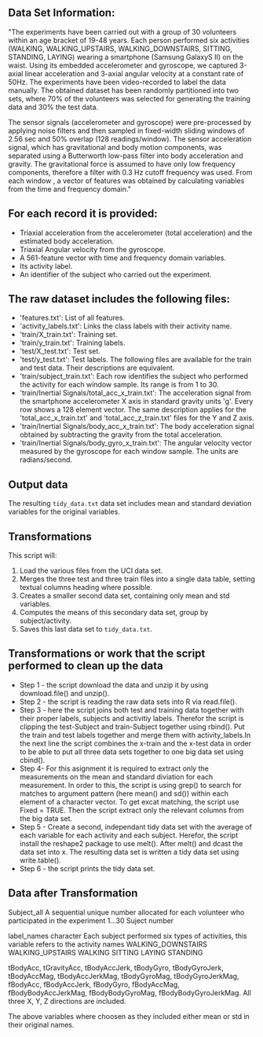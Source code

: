 ## Data Set Information:
"The experiments have been carried out with a group of 30 volunteers within an age bracket of 19-48 years. Each person performed
six activities (WALKING, WALKING_UPSTAIRS, WALKING_DOWNSTAIRS, SITTING, STANDING, LAYING) wearing a smartphone (Samsung GalaxyS II) 
on the waist. Using its embedded accelerometer and gyroscope, we captured 3-axial linear acceleration and 3-axial angular velocity 
at a constant rate of 50Hz. The experiments have been video-recorded to label the data manually. The obtained dataset has been 
randomly partitioned into two sets, where 70% of the volunteers was selected for generating the training data and 30% the test data.

The sensor signals (accelerometer and gyroscope) were pre-processed by applying noise filters and then sampled in fixed-width 
sliding windows of 2.56 sec and 50% overlap (128 readings/window). The sensor acceleration signal, which has gravitational and 
body motion components, was separated using a Butterworth low-pass filter into body acceleration and gravity. The gravitational 
force is assumed to have only low frequency components, therefore a filter with 0.3 Hz cutoff frequency was used. From each window
, a vector of features was obtained by calculating variables from the time and frequency domain."

## For each record it is provided:
* Triaxial acceleration from the accelerometer (total acceleration) and the estimated body acceleration.
* Triaxial Angular velocity from the gyroscope.
* A 561-feature vector with time and frequency domain variables.
* Its activity label.
* An identifier of the subject who carried out the experiment.

## The raw dataset includes the following files:

* 'features.txt': List of all features.
* 'activity_labels.txt': Links the class labels with their activity name.
* 'train/X_train.txt': Training set.
* 'train/y_train.txt': Training labels.
* 'test/X_test.txt': Test set.
* 'test/y_test.txt': Test labels.
The following files are available for the train and test data. Their descriptions are equivalent.
* 'train/subject_train.txt': Each row identifies the subject who performed the activity for each window sample. Its range is from 1 to 30. 
* 'train/Inertial Signals/total_acc_x_train.txt': The acceleration signal from the smartphone accelerometer X axis in standard gravity units 'g'. Every row shows a 128 element vector. The same description applies for the 'total_acc_x_train.txt' and 'total_acc_z_train.txt' files for the Y and Z axis. 
* 'train/Inertial Signals/body_acc_x_train.txt': The body acceleration signal obtained by subtracting the gravity from the total acceleration.
* 'train/Inertial Signals/body_gyro_x_train.txt': The angular velocity vector measured by the gyroscope for each window sample. The units are radians/second.


## Output data
The resulting `tidy_data.txt` data set includes mean and standard deviation variables for the original variables.



## Transformations

This script will:

1. Load the various files from the UCI data set.
2. Merges the three test and three train files into a single data table, setting textual columns heading where possible.
3. Creates a smaller second data set, containing only mean and std variables.
4. Computes the means of this secondary data set, group by subject/activity.
5. Saves this last data set to `tidy_data.txt`.


## Transformations or work that the script performed to clean up the data

* Step 1 - the script download the data and unzip it by using download.file() and unzip().
* Step 2 - the script is reading the raw data sets into R via read.file().
* Step 3 - here the script joins both test and training data together with their proper labels, subjects and activitiy labels. Therefor the script is clipping the test-Subject and train-Subject together using rbind(). Put the train and test labels together and merge them with activity_labels.In the next line the script combines the x-train and the x-test data in order to be able to put all three data sets together to one big data set using cbind().
* Step 4- For this asignment it is required to extract only the measurements on the mean and standard diviation for each measurement. In order to this, the script is using grep() to search for matches to argument pattern (here mean() and sd()) within each element of a character vector. To get excat matching, the script use Fixed = TRUE. Then the script extract only the relevant columns from the big data set. 
* Step 5 - Create a second, independant tidy data set with the average of each variable for each activity and each subject. Herefor, the script install the reshape2 package to use melt(). After melt() and dcast the data set into x. The resulting data set is written a tidy data set using write.table().
* Step 6 -  the script prints the tidy data set.


## Data after Transformation
Subject_all
        A sequential unique number allocated for each volunteer who participated in the experiment
         1...30 Suject number
       
label_names             character
        Each subject performed six types of activities, this variable refers to the activity names
            WALKING_DOWNSTAIRS 
            WALKING_UPSTAIRS 
            WALKING
            SITTING 
            LAYING
            STANDING

tBodyAcc, tGravityAcc, tBodyAccJerk, tBodyGyro, tBodyGyroJerk, tBodyAccMag, tBodyAccJerkMag, tBodyGyroMag, tBodyGyroJerkMag, fBodyAcc, fBodyAccJerk, fBodyGyro, fBodyAccMag, fBodyBodyAccJerkMag, fBodyBodyGyroMag, fBodyBodyGyroJerkMag. All three X, Y, Z directions are included.

The above variables where choosen as they included either mean or std in their original names.

